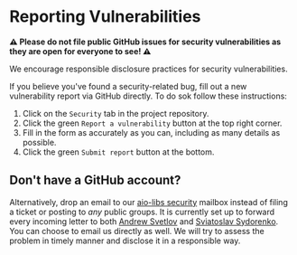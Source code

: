 # Reporting Vulnerabilities

**⚠️ Please do not file public GitHub issues for security
vulnerabilities as they are open for everyone to see! ⚠️**

We encourage responsible disclosure practices for security vulnerabilities.

If you believe you've found a security-related bug, fill out a new
vulnerability report via GitHub directly. To do sok follow these instructions:
1. Click on the `Security` tab in the project repository.
2. Click the green `Report a vulnerability` button at the top right corner.
3. Fill in the form as accurately as you can, including as many details as
   possible.
4. Click the green `Submit report` button at the bottom.

## Don't have a GitHub account?

Alternatively, drop an email to our [aio-libs security] mailbox instead of
filing a ticket or posting to _any_ public groups. It is currently set up to
forward every incoming letter to both [Andrew Svetlov] and [Sviatoslav
Sydorenko]. You can choose to email us directly as well. We will try to assess
the problem in timely manner and disclose it in a responsible way.

[aio-libs security]:
mailto:"'%40aio-libs'%20security%20reports"%20<security@aio-libs.org>?subject=[Security%20issue%20report]%20[PROJECT_NAME]%20SHORT%20TITLE...&body=I%20am%20writing%20to%20inform%20you%20that%20PROJECT_NAME%20has%20a%20pottential%20vulnerability%20and%20here%20are%20extremely%20detailed%20steps%20of%20how%20to%20exploit%20this%20dangerous%20behavior:%0D%0A%0D%0A1.%0D%0A2.%0D%0A3.%0D%0A%0D%0A
[Andrew Svetlov]:
mailto:"Andrew%20'%40asvetlov'%20Svetlov"%20<andrew.svetlov+aio-libs-security@gmail.com>?subject=[Security%20issue%20report]%20[PROJECT_NAME]%20SHORT%20TITLE...&body=I%20am%20writing%20to%20inform%20you%20that%20PROJECT_NAME%20has%20a%20pottential%20vulnerability%20and%20here%20are%20extremely%20detailed%20steps%20of%20how%20to%20exploit%20this%20dangerous%20behavior:%0D%0A%0D%0A1.%0D%0A2.%0D%0A3.%0D%0A%0D%0A
[Sviatoslav Sydorenko]:
mailto:"Sviatoslav%20'%40webknjaz'%20Sydorenko"%20<wk+aio-libs-security@sydorenko.org.ua>?subject=[Security%20issue%20report]%20[PROJECT_NAME]%20SHORT%20TITLE...&body=I%20am%20writing%20to%20inform%20you%20that%20PROJECT_NAME%20has%20a%20pottential%20vulnerability%20and%20here%20are%20extremely%20detailed%20steps%20of%20how%20to%20exploit%20this%20dangerous%20behavior:%0D%0A%0D%0A1.%0D%0A2.%0D%0A3.%0D%0A%0D%0A

